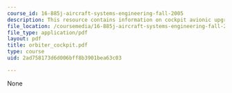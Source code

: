 ```yaml
---
course_id: 16-885j-aircraft-systems-engineering-fall-2005
description: This resource contains information on cockpit avionic upgrades.
file_location: /coursemedia/16-885j-aircraft-systems-engineering-fall-2005/2ad758173d6d006bff8b3901bea63c03_orbiter_cockpit.pdf
file_type: application/pdf
layout: pdf
title: orbiter_cockpit.pdf
type: course
uid: 2ad758173d6d006bff8b3901bea63c03

---
```

None